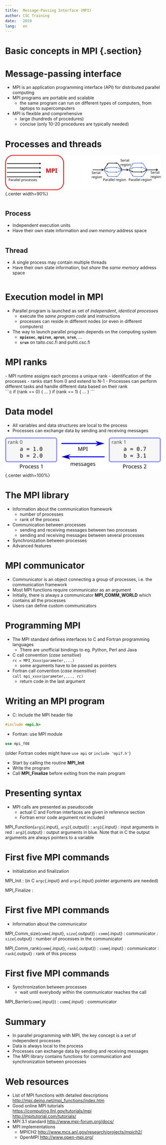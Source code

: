 ```yaml
---
title:  Message-Passing Interface (MPI) 
author: CSC Training
date:   2019
lang:   en
---
```


# Basic concepts in MPI {.section}

# Message-passing interface

- MPI is an application programming interface (API) for distributed parallel 
  computing
- MPI programs are portable and scalable
    - the same program can run on different types of computers, from 
      laptops to supercomputers
- MPI is flexible and comprehensive 
    - large (hundreds of procedures)
    - concise (only 10-20 procedures are typically needed)

# Processes and threads

![](img/processes-threads-highlight-proc.svg){.center width=90%}

<div class="column">

## Process

- Independent execution units
- Have their own state information and *own memory* address space

</div>

<div class="column">

## Thread

- A single process may contain multiple threads
- Have their own state information, but *share* the *same memory*
  address space

</div>



# Execution model in MPI

- Parallel program is launched as set of *independent*, *identical
  processes*
    - execute the *same program code* and instructions
    - processes can reside in different nodes (or even in different computers)
- The way to launch parallel program depends on the computing system
    - **`mpiexec`**, **`mpirun`**, **`aprun`**, **`srun`**, ...
    - **`srun`** on taito.csc.fi and puhti.csc.fi

# MPI ranks

<div class="column">
- MPI runtime assigns each process a unique rank
    - identification of the processes
    - ranks start from 0 and extend to N-1
- Processes can perform different tasks and handle different data based 
  on their rank
</div>
<div class="column">
```c
if (rank == 0) {
   ...
   }
if (rank == 1) {
   ...
   }
```
</div>

# Data model

- All variables and data structures are local to the process
- Processes can exchange data by sending and receiving messages

![](img/data-model.svg){.center width=100%}

# The MPI library

- Information about the communication framework
    - number of processes
    - rank of the process
- Communication between processes
    - sending and receiving messages between two processes
    - sending and receiving messages between several processes
- Synchronization between processes
- Advanced features

# MPI communicator

- Communicator is an object connecting a group of processes, i.e. the
  communication framework
- Most MPI functions require communicator as an argument
- Initially, there is always a communicator **MPI_COMM_WORLD** which
  contains all the processes
- Users can define custom communicators

# Programming MPI

- The MPI standard defines interfaces to C and Fortran programming languages
	- There are unofficial bindings to eg. Python, Perl and Java
- C call convention (*case sensitive*)<br>
`rc = MPI_Xxxx(parameter,...)`
    - some arguments have to be passed as pointers
- Fortran call convention (*case insensitive*)<br>
`call mpi_xxxx(parameter,..., rc)`
    - return code in the last argument

# Writing an MPI program

- C: include the MPI header file
```c
#include <mpi.h>
```
- Fortran: use MPI module
```fortran
use mpi_f08
```
(older Fortran codes might have `use mpi` or `include 'mpif.h'`)

- Start by calling the routine **MPI_Init**
- Write the program
- Call **MPI_Finalize** before exiting from the main program

# Presenting syntax

- MPI calls are presented as pseudocode
    - actual C and Fortran interfaces are given in reference section
    - Fortran error code argument not included

MPI_Function(`arg1`{.input}, `arg2`{.output})
  : `arg1`{.input}
    : input arguments in red
  : `arg2`{.output}
    : output arguments in blue. Note that in C the output arguments are always
      pointers to a variable


# First five MPI commands

- Initialization and finalization

MPI_Init
  : (in C `argc`{.input} and `argv`{.input} pointer arguments are needed)

MPI_Finalize
  : 

# First five MPI commands

- Information about the communicator

MPI_Comm_size(`comm`{.input}, `size`{.output})
  : `comm`{.input}
    : communicator
  : `size`{.output}
    : number of processes in the communicator

MPI_Comm_rank(`comm`{.input}, `rank`{.output})
  : `comm`{.input}
    : communicator
  : `rank`{.output}
    : rank of this process

# First five MPI commands

- Synchronization between processes
    - wait until everybody within the communicator reaches the call 

MPI_Barrier(`comm`{.input})
  : `comm`{.input}
    : communicator


# Summary 

- In parallel programming with MPI, the key concept is a set of
  independent processes
- Data is always local to the process
- Processes can exchange data by sending and receiving messages
- The MPI library contains functions for communication and
  synchronization between processes

# Web resources 

- List of MPI functions with detailed descriptions  
<http://mpi.deino.net/mpi_functions/index.htm>
- Good online MPI tutorials   
<https://computing.llnl.gov/tutorials/mpi>  
<http://mpitutorial.com/tutorials/>
- MPI 3.1 standard <http://www.mpi-forum.org/docs/>
- MPI implementations   
	* MPICH2 <http://www.mcs.anl.gov/research/projects/mpich2/>
	* OpenMPI <http://www.open-mpi.org/>
